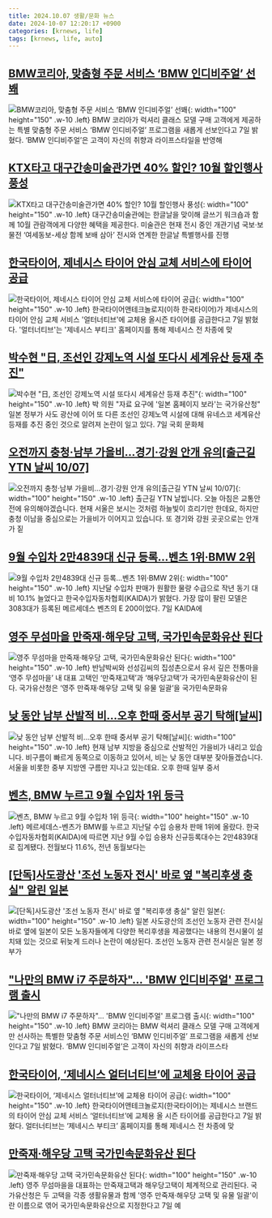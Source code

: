 ```yaml
---
title: 2024.10.07 생활/문화 뉴스
date: 2024-10-07 12:20:17 +0900
categories: [krnews, life]
tags: [krnews, life, auto]
---
```

## [BMW코리아, 맞춤형 주문 서비스 ‘BMW 인디비주얼’ 선봬](https://n.news.naver.com/mnews/article/243/0000065719)

![BMW코리아, 맞춤형 주문 서비스 ‘BMW 인디비주얼’ 선봬](https://mimgnews.pstatic.net/image/origin/243/2024/10/07/65719.jpg?type=nf220_150){: width="100" height="150" .w-10 .left}
BMW 코리아가 럭셔리 클래스 모델 구매 고객에게 제공하는 특별 맞춤형 주문 서비스 ‘BMW 인디비주얼’ 프로그램을 새롭게 선보인다고 7일 밝혔다. ‘BMW 인디비주얼’은 고객이 자신의 취향과 라이프스타일을 반영해

## [KTX타고 대구간송미술관가면 40% 할인? 10월 할인행사 풍성](https://n.news.naver.com/mnews/article/021/0002663579)

![KTX타고 대구간송미술관가면 40% 할인? 10월 할인행사 풍성](https://mimgnews.pstatic.net/image/origin/021/2024/10/06/2663579.jpg?type=nf220_150){: width="100" height="150" .w-10 .left}
대구간송미술관에는 한글날을 맞이해 글쓰기 워크숍과 함께 10월 관람객에게 다양한 혜택을 제공한다. 미술관은 현재 전시 중인 개관기념 국보·보물전 ‘여세동보-세상 함께 보배 삼아’ 전시와 연계한 한글날 특별행사를 진행

## [한국타이어, 제네시스 타이어 안심 교체 서비스에 타이어 공급](https://n.news.naver.com/mnews/article/031/0000874273)

![한국타이어, 제네시스 타이어 안심 교체 서비스에 타이어 공급](https://mimgnews.pstatic.net/image/origin/031/2024/10/07/874273.jpg?type=nf220_150){: width="100" height="150" .w-10 .left}
한국타이어앤테크놀로지(이하 한국타이어)가 제네시스의 타이어 안심 교체 서비스 '얼터너티브'에 교체용 올시즌 타이어를 공급한다고 7일 밝혔다. '얼터너티브'는 '제네시스 부티크' 홈페이지를 통해 제네시스 전 차종에 맞

## [박수현 "日, 조선인 강제노역 시설 또다시 세계유산 등재 추진"](https://n.news.naver.com/mnews/article/001/0014967836)

![박수현 "日, 조선인 강제노역 시설 또다시 세계유산 등재 추진"](https://mimgnews.pstatic.net/image/origin/001/2024/10/07/14967836.jpg?type=nf220_150){: width="100" height="150" .w-10 .left}
박 의원 "자료 요구에 '일본 홈페이지 보라'는 국가유산청" 일본 정부가 사도 광산에 이어 또 다른 조선인 강제노역 시설에 대해 유네스코 세계유산 등재를 추진 중인 것으로 알려져 논란이 일고 있다. 7일 국회 문화체

## [오전까지 충청·남부 가을비...경기·강원 안개 유의[출근길 YTN 날씨 10/07]](https://n.news.naver.com/mnews/article/052/0002095986)

![오전까지 충청·남부 가을비...경기·강원 안개 유의[출근길 YTN 날씨 10/07]](https://mimgnews.pstatic.net/image/origin/052/2024/10/07/2095986.jpg?type=nf220_150){: width="100" height="150" .w-10 .left}
출근길 YTN 날씹니다. 오늘 아침은 교통안전에 유의해야겠습니다. 현재 서울은 보시는 것처럼 하늘빛이 흐리기만 한데요, 하지만 충청 이남을 중심으로는 가을비가 이어지고 있습니다. 또 경기와 강원 곳곳으로는 안개가 짙

## [9월 수입차 2만4839대 신규 등록…벤츠 1위·BMW 2위](https://n.news.naver.com/mnews/article/023/0003862592)

![9월 수입차 2만4839대 신규 등록…벤츠 1위·BMW 2위](https://mimgnews.pstatic.net/image/origin/023/2024/10/07/3862592.jpg?type=nf220_150){: width="100" height="150" .w-10 .left}
지난달 수입차 판매가 원활한 물량 수급으로 작년 동기 대비 10.1% 늘었다고 한국수입자동차협회(KAIDA)가 밝혔다. 가장 많이 팔린 모델은 3083대가 등록된 메르세데스 벤츠의 E 200이었다. 7일 KAIDA에

## [영주 무섬마을 만죽재·해우당 고택, 국가민속문화유산 된다](https://n.news.naver.com/mnews/article/018/0005852476)

![영주 무섬마을 만죽재·해우당 고택, 국가민속문화유산 된다](https://mimgnews.pstatic.net/image/origin/018/2024/10/07/5852476.jpg?type=nf220_150){: width="100" height="150" .w-10 .left}
반남박씨와 선성김씨의 집성촌으로서 유서 깊은 전통마을 ‘영주 무섬마을’ 내 대표 고택인 ‘만죽재고택’과 ‘해우당고택’가 국가민속문화유산이 된다. 국가유산청은 ‘영주 만죽재·해우당 고택 및 유물 일괄’을 국가민속문화유

## [낮 동안 남부 산발적 비...오후 한때 중서부 공기 탁해[날씨]](https://n.news.naver.com/mnews/article/052/0002096032)

![낮 동안 남부 산발적 비...오후 한때 중서부 공기 탁해[날씨]](https://mimgnews.pstatic.net/image/origin/052/2024/10/07/2096032.jpg?type=nf220_150){: width="100" height="150" .w-10 .left}
현재 남부 지방을 중심으로 산발적인 가을비가 내리고 있습니다. 비구름이 빠르게 동쪽으로 이동하고 있어서, 비는 낮 동안 대부분 잦아들겠습니다. 서울을 비롯한 중부 지방엔 구름만 지나고 있는데요. 오후 한때 일부 중서

## [벤츠, BMW 누르고 9월 수입차 1위 등극](https://n.news.naver.com/mnews/article/029/0002906845)

![벤츠, BMW 누르고 9월 수입차 1위 등극](https://mimgnews.pstatic.net/image/origin/029/2024/10/07/2906845.jpg?type=nf220_150){: width="100" height="150" .w-10 .left}
메르세데스-벤츠가 BMW를 누르고 지난달 수입 승용차 판매 1위에 올랐다. 한국수입자동차협회(KAIDA)에 따르면 지난 9월 수입 승용차 신규등록대수는 2만4839대로 집계됐다. 전월보다 11.6%, 전년 동월보다는

## [[단독]사도광산 '조선 노동자 전시' 바로 옆 "복리후생 충실" 알린 일본](https://n.news.naver.com/mnews/article/008/0005097289)

![[단독]사도광산 '조선 노동자 전시' 바로 옆 "복리후생 충실" 알린 일본](https://mimgnews.pstatic.net/image/origin/008/2024/10/07/5097289.jpg?type=nf220_150){: width="100" height="150" .w-10 .left}
일본 사도광산의 조선인 노동자 관련 전시실 바로 옆에 일본이 모든 노동자들에게 다양한 복리후생을 제공했다는 내용의 전시물이 설치돼 있는 것으로 뒤늦게 드러나 논란이 예상된다. 조선인 노동자 관련 전시실은 일본 정부가

## ["나만의 BMW i7 주문하자"… 'BMW 인디비주얼' 프로그램 출시](https://n.news.naver.com/mnews/article/119/0002878862)

!["나만의 BMW i7 주문하자"… 'BMW 인디비주얼' 프로그램 출시](https://mimgnews.pstatic.net/image/origin/119/2024/10/07/2878862.jpg?type=nf220_150){: width="100" height="150" .w-10 .left}
BMW 코리아는 BMW 럭셔리 클래스 모델 구매 고객에게만 선사하는 특별한 맞춤형 주문 서비스인 ‘BMW 인디비주얼’ 프로그램을 새롭게 선보인다고 7일 밝혔다. ‘BMW 인디비주얼’은 고객이 자신의 취향과 라이프스타

## [한국타이어, ‘제네시스 얼터너티브’에 교체용 타이어 공급](https://n.news.naver.com/mnews/article/018/0005852526)

![한국타이어, ‘제네시스 얼터너티브’에 교체용 타이어 공급](https://mimgnews.pstatic.net/image/origin/018/2024/10/07/5852526.jpg?type=nf220_150){: width="100" height="150" .w-10 .left}
한국타이어앤테크놀로지(한국타이어)는 제네시스 브랜드의 타이어 안심 교체 서비스 ‘얼터너티브’에 교체용 올 시즌 타이어를 공급한다고 7일 밝혔다. 얼터너티브는 ‘제네시스 부티크’ 홈페이지를 통해 제네시스 전 차종에 맞

## [만죽재·해우당 고택 국가민속문화유산 된다](https://n.news.naver.com/mnews/article/277/0005480615)

![만죽재·해우당 고택 국가민속문화유산 된다](https://mimgnews.pstatic.net/image/origin/277/2024/10/07/5480615.jpg?type=nf220_150){: width="100" height="150" .w-10 .left}
영주 무섬마을을 대표하는 만죽재고택과 해우당고택이 체계적으로 관리된다. 국가유산청은 두 고택을 각종 생활유물과 함께 '영주 만죽재·해우당 고택 및 유물 일괄'이란 이름으로 엮어 국가민속문화유산으로 지정한다고 7일 예

